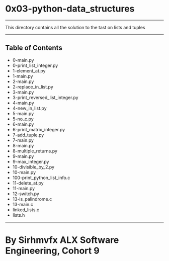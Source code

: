 # 0x03-python-data_structures

*** 
This directory contains all the solution to the tast on lists and tuples

***
## Table of Contents
* 0-main.py
* 0-print_list_integer.py
* 1-element_at.py
* 1-main.py
* 2-main.py
* 2-replace_in_list.py
* 3-main.py
* 3-print_reversed_list_integer.py
* 4-main.py
* 4-new_in_list.py
* 5-main.py
* 5-no_c.py
* 6-main.py
* 6-print_matrix_integer.py
* 7-add_tuple.py
* 7-main.py
* 8-main.py
* 8-multiple_returns.py
* 9-main.py
* 9-max_integer.py
* 10-divisible_by_2.py
* 10-main.py
* 100-print_python_list_info.c
* 11-delete_at.py
* 11-main.py
* 12-switch.py
* 13-is_palindrome.c
* 13-main.c
* linked_lists.c
* lists.h

*** 
# By Sirhmvfx ALX Software Engineering, Cohort 9
